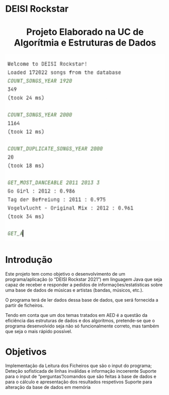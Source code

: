 # DEISI Rockstar

<h1 align="center">Projeto Elaborado na UC de Algorítmia e Estruturas de Dados</h1>

![](aed_rockstar.png?raw=true "SOVAC")

# Introdução

Este projeto tem como objetivo o desenvolvimento de um programa/aplicação (o “DEISI Rockstar 2021”) em linguagem Java que seja capaz de receber e responder a pedidos de informações/estatísticas sobre uma base de dados de músicas e artistas (bandas, músicos, etc.).

O programa terá de ler dados dessa base de dados, que será fornecida a partir de ficheiros.

Tendo em conta que um dos temas tratados em AED é a questão da eficiência das estruturas de dados e dos algoritmos, pretende-se que o programa desenvolvido seja não só funcionalmente correto, mas também que seja o mais rápido possível.


# Objetivos

Implementação da Leitura dos Ficheiros que são o input do programa;
Deteção sofisticada de linhas inválidas e informação incoerente
Suporte para o input de “perguntas”/comandos que são feitas à base de dados e para o cálculo e apresentação dos resultados respetivos
Suporte para alteração da base de dados em memória
